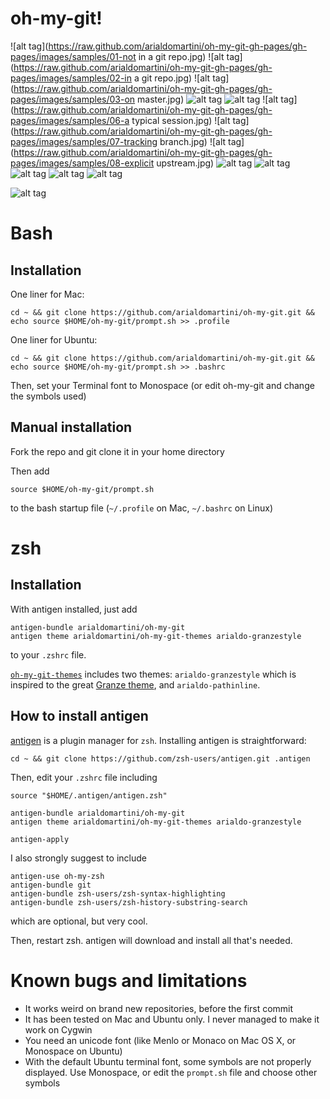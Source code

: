 # oh-my-git!



![alt tag](https://raw.github.com/arialdomartini/oh-my-git-gh-pages/gh-pages/images/samples/01-not in a git repo.jpg)
![alt tag](https://raw.github.com/arialdomartini/oh-my-git-gh-pages/gh-pages/images/samples/02-in a git repo.jpg)
![alt tag](https://raw.github.com/arialdomartini/oh-my-git-gh-pages/gh-pages/images/samples/03-on master.jpg)
![alt tag](https://raw.github.com/arialdomartini/oh-my-git-gh-pages/gh-pages/images/samples/04-untracked-add-commit.jpg)
![alt tag](https://raw.github.com/arialdomartini/oh-my-git-gh-pages/gh-pages/images/samples/05-rm.jpg)
![alt tag](https://raw.github.com/arialdomartini/oh-my-git-gh-pages/gh-pages/images/samples/06-a typical session.jpg)
![alt tag](https://raw.github.com/arialdomartini/oh-my-git-gh-pages/gh-pages/images/samples/07-tracking branch.jpg)
![alt tag](https://raw.github.com/arialdomartini/oh-my-git-gh-pages/gh-pages/images/samples/08-explicit upstream.jpg)
![alt tag](https://raw.github.com/arialdomartini/oh-my-git-gh-pages/gh-pages/images/samples/09-ahead.jpg)
![alt tag](https://raw.github.com/arialdomartini/oh-my-git-gh-pages/gh-pages/images/samples/10-behind.jpg)
![alt tag](https://raw.github.com/arialdomartini/oh-my-git-gh-pages/gh-pages/images/samples/11-diverge.jpg)
![alt tag](https://raw.github.com/arialdomartini/oh-my-git-gh-pages/gh-pages/images/samples/12-detached.jpg)
![alt tag](https://raw.github.com/arialdomartini/oh-my-git-gh-pages/gh-pages/images/samples/13-stash.jpg)


![alt tag](https://raw.github.com/arialdomartini/oh-my-git-gh-pages/gh-pages/images/shut-up.gif)


# Bash

## Installation

One liner for Mac:

    cd ~ && git clone https://github.com/arialdomartini/oh-my-git.git && echo source $HOME/oh-my-git/prompt.sh >> .profile


One liner for Ubuntu:

    cd ~ && git clone https://github.com/arialdomartini/oh-my-git.git && echo source $HOME/oh-my-git/prompt.sh >> .bashrc

Then, set your Terminal font to Monospace (or edit oh-my-git and change the symbols used)

## Manual installation


Fork the repo and git clone it in your home directory

Then add

    source $HOME/oh-my-git/prompt.sh

to the bash startup file (`~/.profile` on Mac, `~/.bashrc` on Linux)


# zsh

## Installation

With antigen installed, just add

    antigen-bundle arialdomartini/oh-my-git
    antigen theme arialdomartini/oh-my-git-themes arialdo-granzestyle

to your `.zshrc` file.

[`oh-my-git-themes`](https://github.com/arialdomartini/oh-my-git-themes) includes two themes: `arialdo-granzestyle` which is inspired to the great [Granze theme](https://github.com/Granze/G-zsh-theme-2), and `arialdo-pathinline`.

## How to install antigen

[antigen](https://github.com/zsh-users/antigen) is a plugin manager for `zsh`.
Installing antigen is straightforward:

    cd ~ && git clone https://github.com/zsh-users/antigen.git .antigen 

Then, edit your `.zshrc` file including

    source "$HOME/.antigen/antigen.zsh"

    antigen-bundle arialdomartini/oh-my-git
    antigen theme arialdomartini/oh-my-git-themes arialdo-granzestyle

    antigen-apply

I also strongly suggest to include

    antigen-use oh-my-zsh
    antigen-bundle git
    antigen-bundle zsh-users/zsh-syntax-highlighting
    antigen-bundle zsh-users/zsh-history-substring-search

which are optional, but very cool.

Then, restart zsh. 
antigen will download and install all that's needed.

# Known bugs and limitations

* It works weird on brand new repositories, before the first commit
* It has been tested on Mac and Ubuntu only. I never managed to make it work on Cygwin
* You need an unicode font (like Menlo or Monaco on Mac OS X, or Monospace on Ubuntu)
* With the default Ubuntu terminal font, some symbols are not properly displayed. Use Monospace, or edit the `prompt.sh` file and choose other symbols
